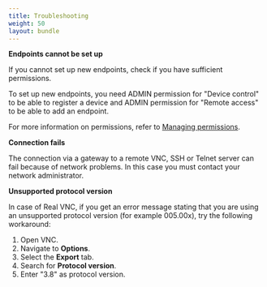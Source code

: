 ```yaml
---
title: Troubleshooting
weight: 50
layout: bundle
---
```


**Endpoints cannot be set up**

If you cannot set up new endpoints, check if you have sufficient permissions.

To set up new endpoints, you need ADMIN permission for "Device control" to be able to register a device and ADMIN permission for "Remote access" to be able to add an endpoint.

For more information on permissions, refer to [Managing permissions](/standard-tenant/managing-permissions/).

**Connection fails**

The connection via a gateway to a remote VNC, SSH or Telnet server can fail because of network problems. In this case you must contact your network administrator.

**Unsupported protocol version**

In case of Real VNC, if you get an error message stating that you are using an unsupported protocol version (for example 005.00x), try the following workaround:

1. Open VNC.
2. Navigate to **Options**.
3. Select the **Export** tab.
4. Search for **Protocol version**.
5. Enter "3.8" as protocol version.
